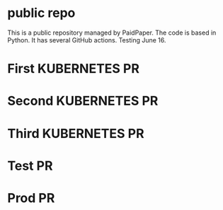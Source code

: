 # public repo

This is a public repository managed by PaidPaper. The code is based in Python. It has several GitHub actions.
Testing June 16.
# First KUBERNETES PR
# Second KUBERNETES PR
# Third KUBERNETES PR
# Test PR
# Prod PR
